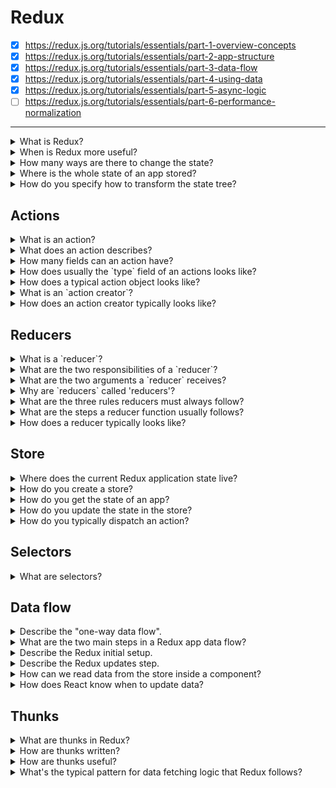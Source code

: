 # Redux

- [x] https://redux.js.org/tutorials/essentials/part-1-overview-concepts
- [x] https://redux.js.org/tutorials/essentials/part-2-app-structure
- [x] https://redux.js.org/tutorials/essentials/part-3-data-flow
- [x] https://redux.js.org/tutorials/essentials/part-4-using-data
- [x] https://redux.js.org/tutorials/essentials/part-5-async-logic
- [ ] https://redux.js.org/tutorials/essentials/part-6-performance-normalization

---

<details>
  <summary>What is Redux?</summary>
  <br/>

  A way to manage the 'global' state that is used across different parts of your application.
  It is a pattern and a library for managing and updating application state, using events called 'actions'.

</details>
<details>
  <summary>When is Redux more useful?</summary>
  <br/>

  - You have large amounts of application state that are needed in many places in the app.
  - The app state is updated frequently over time.
  - The logic to update the state may be complex.

</details>
<details>
  <summary>How many ways are there to change the state?</summary>
  <br/>

  Only one way, to emit an `action`.

</details>
<details>
  <summary>Where is the whole state of an app stored?</summary>
  <br/>

  It is stored in an object tree inside a single `store`.

</details>
<details>
  <summary>How do you specify how to transform the state tree?</summary>
  <br/>

  By writing pure reducers.

</details>

## Actions

<details>
  <summary>What is an action?</summary>
  <br/>

  An action is a JavaScript object that describes what changed.

</details>
<details>
  <summary>What does an action describes?</summary>
  <br/>

  It describes a change is the state of the app.

</details>
<details>
  <summary>How many fields can an action have?</summary>
  <br/>

  At least, it should have the `type` field. It can have other fields besides that, by convention, the `payload` field is used to store the changes that need to be applied to the state.

</details>
<details>
  <summary>How does usually the `type` field of an actions looks like?</summary>
  <br/>
  
  The `type` field should be a string that gives the _action_ a descriptive name, like "todos/todoAdded".

  We usually write the `type` string like "domain/eventName", where the first part is the feature or category that this actions belongs to, and the second part is the specific thing that happened.

</details>
<details>
  <summary>How does a typical action object looks like?</summary>
  <br/>
  
  ```js
  {
    type: 'todos/todoAdded',
    payload: 'Buy milk',
  }  
  ```

</details>
<details>
  <summary>What is an `action creator`?</summary>
  <br/>

  It is a JavaScript function that creates and returns an action object.

</details>
<details>
  <summary>How does an action creator typically looks like?</summary>
  <br/>

  ```js
  function addTodo(newTodo) {
    return {
      type: 'todos/todoAdded',
      payload: newTodo,
    }
  }
  ```

</details>

## Reducers

<details>
  <summary>What is a `reducer`?</summary>
  <br/>

  It is a pure JavaScript function.

</details>
<details>
  <summary>What are the two responsibilities of a `reducer`?</summary>
  <br/>

  1. Decide how to update the state if necessary.
  2. Return the new state.

</details>

<details>
  <summary>What are the two arguments a `reducer` receives?</summary>
  <br/>

  1. The current state.
  2. An `action` object.

</details>
<details>
  <summary>Why are `reducers` called 'reducers'?</summary>
  <br/>

  Because they look like the callback passed to the `array.reduce()` method:

  ```js
  (state, action) => newState
  ```

</details>
<details>
  <summary>What are the three rules reducers must always follow?</summary>
  <br/>

  1. They should only calculate the new state value based on the `state` and `action` arguments.
  2. They are not allowed to modify existing state. Instead, they must make _immutable updates_ by copying the existing state and making changes to the copied values.
  2. They must not do any asynchronous logic, calculate random values, or cause side effects.

</details>
<details>
  <summary>What are the steps a reducer function usually follows?</summary>
  <br/>

  1. Check to see if the reducer cares about this actions.
  
  If the reducer cares about this action:
  
  2. Make a copy of the state.
  3. Update the copy with new values.
  4. Return the new state.

  Otherwise:

  2. Return the existing state unchanged.
  
</details>
<details>
  <summary>How does a reducer typically looks like?</summary>
  <br/>

  ```javascript
  const initialState = {
    value: 0,
  }

  function addNote(state = initialState, action) {
    // check to see if the reducer cares about this action
    switch (action.type) {
      case 'counter/increment':
        // make a copy of the action
        return {
          ...state,
          // update the copy with the new value
          value: state.value + action.payload
        }
      default:
        // otherwise return the existing state unchanged
        return state;
    }
  }
  ```

</details>

## Store

<details>
  <summary>Where does the current Redux application state live?</summary>
  <br/>

  In an object called `store`.

</details>
<details>
  <summary>How do you create a store?</summary>
  <br/>

  - With plain Redux by using the `createStore` method.
  - With Redux-Toolkit by using the `configureStore` method.

</details>
<details>
  <summary>How do you get the state of an app?</summary>
  <br/>

  By calling the `getState` method which returns the current state.

</details>
<details>
  <summary>How do you update the state in the store?</summary>
  <br/>

  By calling the store `dispatch` method and passing it an action.

</details>
<details>
  <summary>How do you typically dispatch an action?</summary>
  <br/>

  By calling action creators to dispatch the right action.
  ```js
  console.log(store.getState())
  // { value: 1 }

  // action creator
  function increment(value) {
    return {
      type: 'counter/increment',
      payload: value,
    }
  }

  store.dispatch(increment(5))

  console.log(store.getState())
  // { value: 6 }
  ```

</details>

## Selectors

<details>
  <summary>What are selectors?</summary>
  <br/>

  Functions that know which part of the state to extract from the store state.
  
  ```js
  // selector
  const selectCounterValues = (state) => state.value

  // use the selector to get the value from the store state
  const currentValue = selectCounterValue(store.getState())

  console.log(currentValue)
  // { value: 2 }
  ```

</details>

## Data flow

<details>
  <summary>Describe the "one-way data flow".</summary>
  <br/>

  1. State describes the condition fo the app at a point in time, and UI renders based on that state.
  2. When something happens in the app, the state is updated based on what occurred:
      1. The UI dispatches an action.
      2. The store runs the reducers, and the state is updated based on what occurred.
      3. The store notifies the UI that the state has changed.
  3. The UI re-renders based on the new state.

  ![Redux one-way data flow](https://redux.js.org/img/tutorials/essentials/one-way-data-flow.png)

</details>
<details>
  <summary>What are the two main steps in a Redux app data flow?</summary>
  <br/>

  1. Initial setup.
  2. Updates.

</details>
<details>
  <summary>Describe the Redux initial setup.</summary>
  <br/>

  1. A Redux store is created using a root reducer function.
  2. The store call the root reducer once, and saves the return value as its initial `state`.
  3. When the UI is first rendered, UI components access the current state of the Redux store, and use that data to decide what to render. They also subscribe to any future store updates so they can know if the state has changed.

</details>
<details>
  <summary>Describe the Redux updates step.</summary>
  <br/>

  1. Something happens in the app, such as a user clicking a button.
  2. The app code dispatches an action to the Redux store, like `dispatch({type: 'counter/increment'})`.
  3. The store runs the reducer function again with the previous `state` and the current `action`, and saves the returned value as the new `state`.
  4. The store notifies all parts of the UI that are subscribed that the store has been updated.
  5. Each UI component that needs data from the store checks to see if the parts of the state they need have changed.
  6. Each component that sees its data has changed forces a re-render with the new data, so it can update what's shown on the screen.
  
  ![Redux updates](https://redux.js.org/img/tutorials/essentials/ReduxDataFlowDiagram.gif)

</details>
<details>
  <summary>How can we read data from the store inside a component?</summary>
  <br/>

  With the `useSelector` hook from the React-Redux library.
  The 'selector functions' that you write will be called with the entire Redux `state` object as a parameter, and should return the specific data that this component needs from the store.

</details>
<details>
  <summary>How does React know when to update data?</summary>
  <br/>

  Selectors will re-run whenever the Redux store is updated, and if the data they return has changed, the component will re-render.

</details>

## Thunks

<details>
  <summary>What are thunks in Redux?</summary>
  <br/>

  They are an specific kind of Redux function that can contain asynchronous logic.

</details>
<details>
  <summary>How are thunks written?</summary>
  <br/>

  1. An inside thunk function, which gets `dispatch` and `getState` as arguments.
  2. The outside creator function, which creates and returns the thunk function.

</details>
<details>
  <summary>How are thunks useful?</summary>
  <br/>

  A component should not care whether we are dispatching a normal action or starting some async logic.

</details>
<details>
  <summary>What's the typical pattern for data fetching logic that Redux follows?</summary>
  <br/>

  1. A "start" action is dispatch before the request, to indicate that the request is in progress. This may be used to track loading state to allow skipping duplicate requests or show loading indicators in the UI.
  2. The async request is made.
  3. Depending on the request result, the async logic dispatches either a "success" action containing the result data, or a "failure" action containing error details. The reducer logic clears the loading state in both cases, and either processes the result data from the success case, or stores the error value for potential display.
  
  These steps are not _required_, but are commonly used. If all you care about is a successful result, you can just dispatch a single "success" action when the request finishes, and skip "start" and "failure" actions.

</details>

